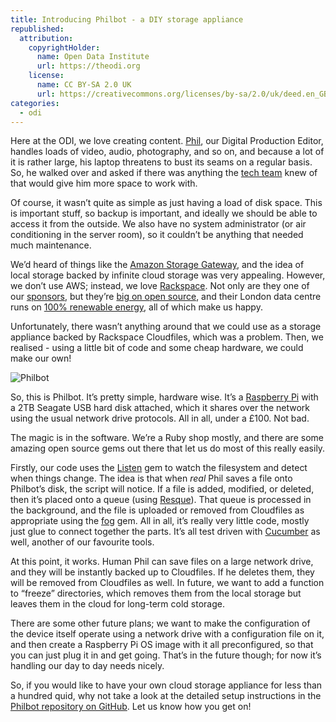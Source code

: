```yaml
---
title: Introducing Philbot - a DIY storage appliance
republished:
  attribution:
    copyrightHolder:
      name: Open Data Institute
      url: https://theodi.org
    license:
      name: CC BY-SA 2.0 UK
      url: https://creativecommons.org/licenses/by-sa/2.0/uk/deed.en_GB
categories:
  - odi
---
```

Here at the ODI, we love creating content. [Phil](http://theodi.org/team/phil-lang), our Digital Production Editor, handles loads of video, audio, photography, and so on, and because a lot of it is rather large, his laptop threatens to bust its seams on a regular basis. So, he walked over and asked if there was anything the [tech team](https://twitter.com/ukoditech) knew of that would give him more space to work with.

Of course, it wasn’t quite as simple as just having a load of disk space. This is important stuff, so backup is important, and ideally we should be able to access it from the outside. We also have no system administrator (or air conditioning in the server room), so it couldn’t be anything that needed much maintenance.

We’d heard of things like the [Amazon Storage Gateway](https://aws.amazon.com/storagegateway/), and the idea of local storage backed by infinite cloud storage was very appealing. However, we don’t use AWS; instead, we love [Rackspace](https://www.rackspace.co.uk). Not only are they one of our [sponsors](http://directory.theodi.org/members/AR6346HB), but they’re [big on open source](http://www.rackspace.com/cloud/openstack/), and their London data centre runs on [100% renewable energy](https://www.rackspace.co.uk/green-hosting), all of which make us happy.

Unfortunately, there wasn’t anything around that we could use as a storage appliance backed by Rackspace Cloudfiles, which was a problem. Then, we realised - using a little bit of code and some cheap hardware, we could make our own!

![Philbot](https://theodi.github.io/presentations/philbot/philbot.jpg)

So, this is Philbot. It’s pretty simple, hardware wise. It’s a [Raspberry Pi](http://www.raspberrypi.org/) with a 2TB Seagate USB hard disk attached, which it shares over the network using the usual network drive protocols. All in all, under a £100\. Not bad.

The magic is in the software. We’re a Ruby shop mostly, and there are some amazing open source gems out there that let us do most of this really easily.

Firstly, our code uses the [Listen](https://github.com/guard/listen) gem to watch the filesystem and detect when things change. The idea is that when _real_ Phil saves a file onto Philbot’s disk, the script will notice. If a file is added, modified, or deleted, then it’s placed onto a queue (using [Resque](https://github.com/resque/resque)). That queue is processed in the background, and the file is uploaded or removed from Cloudfiles as appropriate using the [fog](https://github.com/fog/fog) gem. All in all, it’s really very little code, mostly just glue to connect together the parts. It’s all test driven with [Cucumber](https://github.com/cucumber/cucumber) as well, another of our favourite tools.

At this point, it works. Human Phil can save files on a large network drive, and they will be instantly backed up to Cloudfiles. If he deletes them, they will be removed from Cloudfiles as well. In future, we want to add a function to “freeze” directories, which removes them from the local storage but leaves them in the cloud for long-term cold storage.

There are some other future plans; we want to make the configuration of the device itself operate using a network drive with a configuration file on it, and then create a Raspberry Pi OS image with it all preconfigured, so that you can just plug it in and get going. That’s in the future though; for now it’s handling our day to day needs nicely.

So, if you would like to have your own cloud storage appliance for less than a hundred quid, why not take a look at the detailed setup instructions in the [Philbot repository on GitHub](https://github.com/theodi/philbot/). Let us know how you get on!
